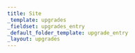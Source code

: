 ```yaml
---
title: Site
_template: upgrades
_fieldset: upgrades_entry
_default_folder_template: upgrade_entry
_layout: upgrades
---
```


